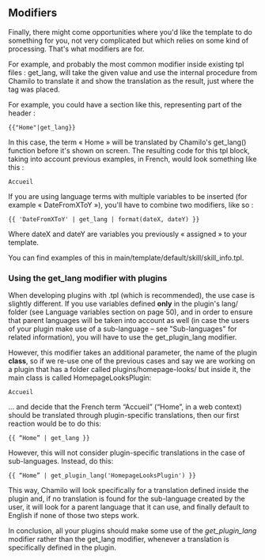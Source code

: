 ## Modifiers

Finally, there might come opportunities where you'd like the template to do something for you, not very complicated but which relies on some kind of processing. That's what modifiers are for.

For example, and probably the most common modifier inside existing tpl files : get_lang, will take the given value and use the internal procedure from Chamilo to translate it and show the translation as the result, just where the tag was placed.

For example, you could have a section like this, representing part of the header :

```
{{"Home"|get_lang}}
```

In this case, the term « Home » will be translated by Chamilo's get_lang() function before it's shown on screen. The resulting code for this tpl block, taking into account previous examples, in French, would look something like this :

```
Accueil
```

If you are using language terms with multiple variables to be inserted (for example « DateFromXToY »), you'll have to combine two modifiers, like so :

```
{{ 'DateFromXToY' | get_lang | format(dateX, dateY) }}
```

Where dateX and dateY are variables you previously « assigned » to your template.

You can find examples of this in main/template/default/skill/skill_info.tpl.

### Using the get_lang modifier with plugins

When developing plugins with .tpl (which is recommended), the use case is slightly different. If you use variables defined **only** in the plugin's lang/ folder (see Language variables section on page 50), and in order to ensure that parent languages will be taken into account as well (in case the users of your plugin make use of a sub-language – see "Sub-languages" for related information), you will have to use the get_plugin_lang modifier.

However, this modifier takes an additional parameter, the name of the plugin **class**, so if we re-use one of the previous cases and say we are working on a plugin that has a folder called plugins/homepage-looks/ but inside it, the main class is called HomepageLooksPlugin:

```
Accueil
```

… and decide that the French term “Accueil” (“Home”, in a web context) should be translated through plugin-specific translations, then our first reaction would be to do this:

```
{{ “Home” | get_lang }}
```

However, this will not consider plugin-specific translations in the case of sub-languages. Instead, do this:

```
{{ “Home” | get_plugin_lang('HomepageLooksPlugin') }}
```

This way, Chamilo will look specifically for a translation defined inside the plugin and, if no translation is found for the sub-language created by the user, it will look for a parent language that it can use, and finally default to English if none of those two steps work.

In conclusion, all your plugins should make some use of the _get_plugin_lang_ modifier rather than the get_lang modifier, whenever a translation is specifically defined in the plugin.